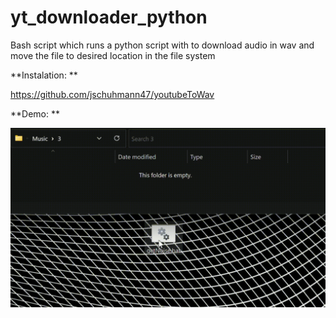 # yt_downloader_python

Bash script which runs a python script with to download audio in wav and move the file to desired location in the file system

**Instalation: **

https://github.com/jschuhmann47/youtubeToWav


**Demo: **

![usage_demo](https://github.com/DoubiOD/yt_downloader_python/blob/main/demo.gif)

